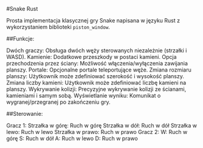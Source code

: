 #Snake Rust

Prosta implementacja klasycznej gry Snake napisana w języku Rust z wykorzystaniem biblioteki `piston_window`.

##Funkcje:

Dwóch graczy: Obsługa dwóch węży sterowanych niezależnie (strzałki i WASD).
Kamienie: Dodatkowe przeszkody w postaci kamieni.
Opcja przechodzenia przez ściany: Możliwość włączenia/wyłączenia zawijania planszy.
Portale: Opcjonalne portale teleportujące węże.
Zmiana rozmiaru planszy: Użytkownik może zdefiniować szerokość i wysokość planszy.
Zmiana liczby kamieni: Użytkownik może zdefiniować liczbę kamieni na planszy.
Wykrywanie kolizji: Precyzyjne wykrywanie kolizji ze ścianami, kamieniami i samym sobą.
Wyświetlanie wyniku: Komunikat o wygranej/przegranej po zakończeniu gry.


##Sterowanie:

Gracz 1:
    Strzałka w górę: Ruch w górę
    Strzałka w dół: Ruch w dół
    Strzałka w lewo: Ruch w lewo
    Strzałka w prawo: Ruch w prawo
Gracz 2:
    W: Ruch w górę
    S: Ruch w dół
    A: Ruch w lewo
    D: Ruch w prawo